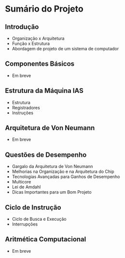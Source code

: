 # Sumário do Projeto

## Introdução
- Organização x Arquitetura
- Função x Estrutura
- Abordagem de projeto de um sistema de computador

## Componentes Básicos
- Em breve

## Estrutura da Máquina IAS
- Estrutura
- Registradores
- Instruções

## Arquitetura de Von Neumann
- Em breve

## Questões de Desempenho
- Gargalo da Arquitetura de Von Neumann
- Melhorias na Organização e na Arquitetura do Chip
- Tecnologias Avançadas para Ganhos de Desempenho
- Multicore
- Lei de Amdahl
- Dicas Importantes para um Bom Projeto

## Ciclo de Instrução
- Ciclo de Busca e Execução
- Interrupções

## Aritmética Computacional
- Em breve
